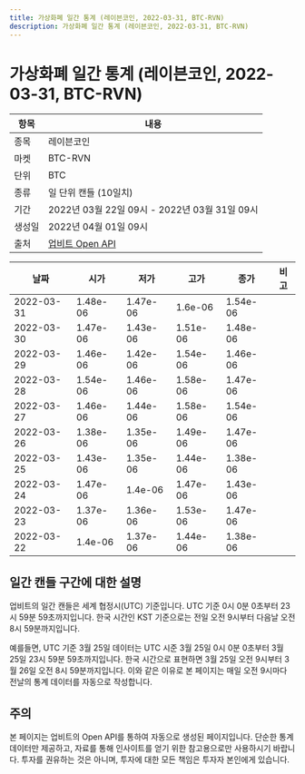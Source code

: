 ```yaml
---
title: 가상화폐 일간 통계 (레이븐코인, 2022-03-31, BTC-RVN)
description: 가상화폐 일간 통계 (레이븐코인, 2022-03-31, BTC-RVN)
---
```



가상화폐 일간 통계 (레이븐코인, 2022-03-31, BTC-RVN)
===

|항목|내용|
|--|--|
|종목|레이븐코인|
|마켓|BTC-RVN|
|단위|BTC|
|종류|일 단위 캔들 (10일치)|
|기간|2022년 03월 22일 09시 - 2022년 03월 31일 09시|
|생성일|2022년 04월 01일 09시|
|출처|[업비트 Open API](https://docs.upbit.com)|


|날짜|시가|저가|고가|종가|비고|
|--|--|--|--|--|--|
|2022-03-31|1.48e-06|1.47e-06|1.6e-06|1.54e-06|    |
|2022-03-30|1.47e-06|1.43e-06|1.51e-06|1.48e-06|    |
|2022-03-29|1.46e-06|1.42e-06|1.54e-06|1.46e-06|    |
|2022-03-28|1.54e-06|1.46e-06|1.58e-06|1.47e-06|    |
|2022-03-27|1.46e-06|1.44e-06|1.58e-06|1.54e-06|    |
|2022-03-26|1.38e-06|1.35e-06|1.49e-06|1.47e-06|    |
|2022-03-25|1.43e-06|1.35e-06|1.44e-06|1.38e-06|    |
|2022-03-24|1.47e-06|1.4e-06|1.47e-06|1.43e-06|    |
|2022-03-23|1.37e-06|1.36e-06|1.53e-06|1.47e-06|    |
|2022-03-22|1.4e-06|1.37e-06|1.44e-06|1.38e-06|    |


일간 캔들 구간에 대한 설명
---


업비트의 일간 캔들은 세계 협정시(UTC) 기준입니다. 
UTC 기준 0시 0분 0초부터 23시 59분 59초까지입니다. 
한국 시간인 KST 기준으로는 전일 오전 9시부터 다음날 오전 8시 59분까지입니다. 


예를들면, UTC 기준 3월 25일 데이터는 UTC 시준 3월 25일 0시 0분 0초부터 3월 25일 23시 59분 59초까지입니다. 
한국 시간으로 표현하면 3월 25일 오전 9시부터 3월 26일 오전 8시 59분까지입니다. 
이와 같은 이유로 본 페이지는 매일 오전 9시마다 전날의 통계 데이터를 자동으로 작성합니다. 


주의
---


본 페이지는 업비트의 Open API를 통하여 자동으로 생성된 페이지입니다. 
단순한 통계 데이터만 제공하고, 자료를 통해 인사이트를 얻기 위한 참고용으로만 사용하시기 바랍니다. 
투자를 권유하는 것은 아니며, 투자에 대한 모든 책임은 투자자 본인에게 있습니다. 

